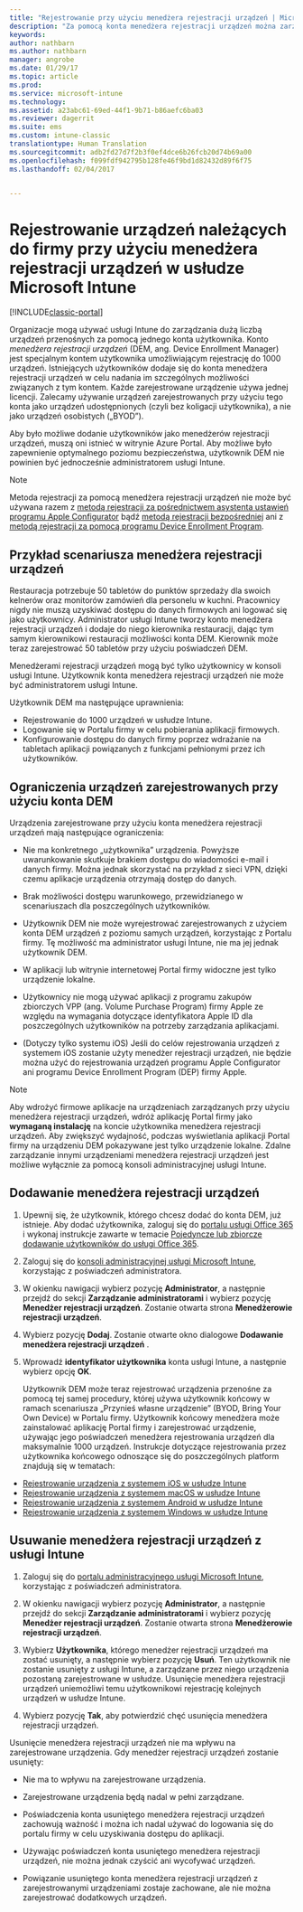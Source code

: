 ```yaml
---
title: "Rejestrowanie przy użyciu menedżera rejestracji urządzeń | Microsoft Docs"
description: "Za pomocą konta menedżera rejestracji urządzeń można zarządzać dużą liczbą współdzielonych firmowych urządzeń przenośnych za pomocą jednego konta użytkownika."
keywords: 
author: nathbarn
ms.author: nathbarn
manager: angrobe
ms.date: 01/29/17
ms.topic: article
ms.prod: 
ms.service: microsoft-intune
ms.technology: 
ms.assetid: a23abc61-69ed-44f1-9b71-b86aefc6ba03
ms.reviewer: dagerrit
ms.suite: ems
ms.custom: intune-classic
translationtype: Human Translation
ms.sourcegitcommit: adb2fd27d7f2b3f0ef4dce6b26fcb20d74b69a00
ms.openlocfilehash: f099fdf942795b128fe46f9bd1d82432d89f6f75
ms.lasthandoff: 02/04/2017


---
```



# <a name="enroll-corporate-owned-devices-with-the-device-enrollment-manager-in-microsoft-intune"></a>Rejestrowanie urządzeń należących do firmy przy użyciu menedżera rejestracji urządzeń w usłudze Microsoft Intune

[!INCLUDE[classic-portal](../includes/classic-portal.md)]

Organizacje mogą używać usługi Intune do zarządzania dużą liczbą urządzeń przenośnych za pomocą jednego konta użytkownika. Konto *menedżera rejestracji urządzeń* (DEM, ang. Device Enrollment Manager) jest specjalnym kontem użytkownika umożliwiającym rejestrację do 1000 urządzeń. Istniejących użytkowników dodaje się do konta menedżera rejestracji urządzeń w celu nadania im szczególnych możliwości związanych z tym kontem. Każde zarejestrowane urządzenie używa jednej licencji. Zalecamy używanie urządzeń zarejestrowanych przy użyciu tego konta jako urządzeń udostępnionych (czyli bez koligacji użytkownika), a nie jako urządzeń osobistych („BYOD”).  

Aby było możliwe dodanie użytkowników jako menedżerów rejestracji urządzeń, muszą oni istnieć w witrynie Azure Portal. Aby możliwe było zapewnienie optymalnego poziomu bezpieczeństwa, użytkownik DEM nie powinien być jednocześnie administratorem usługi Intune.

>[!NOTE]
>Metoda rejestracji za pomocą menedżera rejestracji urządzeń nie może być używana razem z [metodą rejestracji za pośrednictwem asystenta ustawień programu Apple Configurator](ios-setup-assistant-enrollment-in-microsoft-intune.md) bądź [metodą rejestracji bezpośredniej](ios-direct-enrollment-in-microsoft-intune.md) ani z [metodą rejestracji za pomocą programu Device Enrollment Program](ios-device-enrollment-program-in-microsoft-intune.md). 

## <a name="example-of-a-device-enrollment-manager-scenario"></a>Przykład scenariusza menedżera rejestracji urządzeń

Restauracja potrzebuje 50 tabletów do punktów sprzedaży dla swoich kelnerów oraz monitorów zamówień dla personelu w kuchni. Pracownicy nigdy nie muszą uzyskiwać dostępu do danych firmowych ani logować się jako użytkownicy. Administrator usługi Intune tworzy konto menedżera rejestracji urządzeń i dodaje do niego kierownika restauracji, dając tym samym kierownikowi restauracji możliwości konta DEM. Kierownik może teraz zarejestrować 50 tabletów przy użyciu poświadczeń DEM.

Menedżerami rejestracji urządzeń mogą być tylko użytkownicy w konsoli usługi Intune. Użytkownik konta menedżera rejestracji urządzeń nie może być administratorem usługi Intune.

Użytkownik DEM ma następujące uprawnienia:

-   Rejestrowanie do 1000 urządzeń w usłudze Intune.
-   Logowanie się w Portalu firmy w celu pobierania aplikacji firmowych.
-   Konfigurowanie dostępu do danych firmy poprzez wdrażanie na tabletach aplikacji powiązanych z funkcjami pełnionymi przez ich użytkowników.

## <a name="limitations-of-devices-that-are-enrolled-with-a-dem-account"></a>Ograniczenia urządzeń zarejestrowanych przy użyciu konta DEM

Urządzenia zarejestrowane przy użyciu konta menedżera rejestracji urządzeń mają następujące ograniczenia:

  - Nie ma konkretnego „użytkownika” urządzenia. Powyższe uwarunkowanie skutkuje brakiem dostępu do wiadomości e-mail i danych firmy. Można jednak skorzystać na przykład z sieci VPN, dzięki czemu aplikacje urządzenia otrzymają dostęp do danych.

  - Brak możliwości dostępu warunkowego, przewidzianego w scenariuszach dla poszczególnych użytkowników.

  - Użytkownik DEM nie może wyrejestrować zarejestrowanych z użyciem konta DEM urządzeń z poziomu samych urządzeń, korzystając z Portalu firmy. Tę możliwość ma administrator usługi Intune, nie ma jej jednak użytkownik DEM.

  - W aplikacji lub witrynie internetowej Portal firmy widoczne jest tylko urządzenie lokalne.
 
  - Użytkownicy nie mogą używać aplikacji z programu zakupów zbiorczych VPP (ang. Volume Purchase Program) firmy Apple ze względu na wymagania dotyczące identyfikatora Apple ID dla poszczególnych użytkowników na potrzeby zarządzania aplikacjami.
 
  - (Dotyczy tylko systemu iOS) Jeśli do celów rejestrowania urządzeń z systemem iOS zostanie użyty menedżer rejestracji urządzeń, nie będzie można użyć do rejestrowania urządzeń programu Apple Configurator ani programu Device Enrollment Program (DEP) firmy Apple.

> [!NOTE]
> Aby wdrożyć firmowe aplikacje na urządzeniach zarządzanych przy użyciu menedżera rejestracji urządzeń, wdróż aplikację Portal firmy jako **wymaganą instalację** na koncie użytkownika menedżera rejestracji urządzeń.
> Aby zwiększyć wydajność, podczas wyświetlania aplikacji Portal firmy na urządzeniu DEM pokazywane jest tylko urządzenie lokalne. Zdalne zarządzanie innymi urządzeniami menedżera rejestracji urządzeń jest możliwe wyłącznie za pomocą konsoli administracyjnej usługi Intune.


## <a name="add-a-device-enrollment-manager"></a>Dodawanie menedżera rejestracji urządzeń

1.  Upewnij się, że użytkownik, którego chcesz dodać do konta DEM, już istnieje. Aby dodać użytkownika, zaloguj się do [portalu usługi Office 365](http://go.microsoft.com/fwlink/p/?LinkId=698854) i wykonaj instrukcje zawarte w temacie [Pojedyncze lub zbiorcze dodawanie użytkowników do usługi Office 365](https://support.office.com/article/Add-users-individually-or-in-bulk-to-Office-365-Admin-Help-1970f7d6-03b5-442f-b385-5880b9c256ec).

2.  Zaloguj się do [konsoli administracyjnej usługi Microsoft Intune](http://manage.microsoft.com), korzystając z poświadczeń administratora.

3.  W okienku nawigacji wybierz pozycję **Administrator**, a następnie przejdź do sekcji **Zarządzanie administratorami** i wybierz pozycję **Menedżer rejestracji urządzeń**. Zostanie otwarta strona **Menedżerowie rejestracji urządzeń**.

4.  Wybierz pozycję **Dodaj**. Zostanie otwarte okno dialogowe **Dodawanie menedżera rejestracji urządzeń** .

5.  Wprowadź **identyfikator użytkownika** konta usługi Intune, a następnie wybierz opcję **OK**. 

    Użytkownik DEM może teraz rejestrować urządzenia przenośne za pomocą tej samej procedury, której używa użytkownik końcowy w ramach scenariusza „Przynieś własne urządzenie” (BYOD, Bring Your Own Device) w Portalu firmy. Użytkownik końcowy menedżera może zainstalować aplikację Portal firmy i zarejestrować urządzenie, używając jego poświadczeń menedżera rejestrowania urządzeń dla maksymalnie 1000 urządzeń. Instrukcje dotyczące rejestrowania przez użytkownika końcowego odnoszące się do poszczególnych platform znajdują się w tematach:

  - [Rejestrowanie urządzenia z systemem iOS w usłudze Intune](https://docs.microsoft.com/intune/enduser/enroll-your-device-in-intune-ios)
  - [Rejestrowanie urządzenia z systemem macOS w usłudze Intune](https://docs.microsoft.com/intune/enduser/enroll-your-device-in-intune-macos)
  - [Rejestrowanie urządzenia z systemem Android w usłudze Intune](https://docs.microsoft.com/intune/enduser/enroll-your-device-in-intune-android)
  - [Rejestrowanie urządzenia z systemem Windows w usłudze Intune](https://docs.microsoft.com/intune/enduser/enroll-your-device-in-intune-windows)

## <a name="delete-a-device-enrollment-manager-from-intune"></a>Usuwanie menedżera rejestracji urządzeń z usługi Intune

1.  Zaloguj się do [portalu administracyjnego usługi Microsoft Intune](http://manage.microsoft.com), korzystając z poświadczeń administratora.

2.  W okienku nawigacji wybierz pozycję **Administrator**, a następnie przejdź do sekcji **Zarządzanie administratorami** i wybierz pozycję **Menedżer rejestracji urządzeń**. Zostanie otwarta strona **Menedżerowie rejestracji urządzeń**.

3.  Wybierz **Użytkownika**, którego menedżer rejestracji urządzeń ma zostać usunięty, a następnie wybierz pozycję **Usuń**. Ten użytkownik nie zostanie usunięty z usługi Intune, a zarządzane przez niego urządzenia pozostaną zarejestrowane w usłudze. Usunięcie menedżera rejestracji urządzeń uniemożliwi temu użytkownikowi rejestrację kolejnych urządzeń w usłudze Intune.

4.  Wybierz pozycję **Tak**, aby potwierdzić chęć usunięcia menedżera rejestracji urządzeń.

Usunięcie menedżera rejestracji urządzeń nie ma wpływu na zarejestrowane urządzenia. Gdy menedżer rejestracji urządzeń zostanie usunięty:

-   Nie ma to wpływu na zarejestrowane urządzenia.

-   Zarejestrowane urządzenia będą nadal w pełni zarządzane.

-   Poświadczenia konta usuniętego menedżera rejestracji urządzeń zachowują ważność i można ich nadal używać do logowania się do portalu firmy w celu uzyskiwania dostępu do aplikacji.

-   Używając poświadczeń konta usuniętego menedżera rejestracji urządzeń, nie można jednak czyścić ani wycofywać urządzeń.

-   Powiązanie usuniętego konta menedżera rejestracji urządzeń z zarejestrowanymi urządzeniami zostaje zachowane, ale nie można zarejestrować dodatkowych urządzeń.

